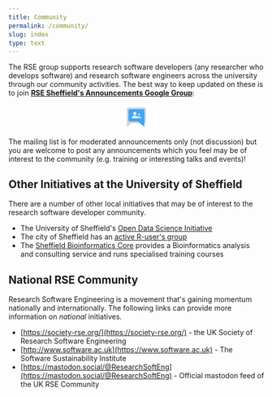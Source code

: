 ```yaml
---
title: Community
permalink: /community/
slug: index
type: text
---
```


The RSE group supports research software developers (any researcher who develops software) and research software engineers
across the university through our community activities.
The best way to keep updated on these is to 
join [**RSE Sheffield's Announcements Google Group**](https://groups.google.com/a/sheffield.ac.uk/g/rse-group):

<a href="https://groups.google.com/a/sheffield.ac.uk/g/rse-group">
<img src="/assets/images/google-group.png" alt="RSE Sheffield Announcement Google Group" style="display: block; margin-left: auto; margin-right: auto; width: 10%;" />
</a>

The mailing list is for moderated announcements only (not discussion) but
you are welcome to post any announcements which you feel may be of interest to the community
(e.g. training or interesting talks and events)!


## Other Initiatives at the University of Sheffield

There are a number of other local initiatives that may be of interest to the research software developer community.

* The University of Sheffield's [Open Data Science Initiative](http://opendsi.cc)
* The city of Sheffield has an [active R-user's group](https://sheffieldr.github.io/)
* The [Sheffield Bioinformatics Core](http://sbc.shef.ac.uk) provides a Bioinformatics analysis and consulting service and runs specialised training courses

## National RSE Community

Research Software Engineering is a movement that's gaining momentum nationally and internationally.
The following links can provide more information on *national* initiatives.

* [https://society-rse.org/](https://society-rse.org/) - the UK Society of Research Software Engineering
* [http://www.software.ac.uk](https://www.software.ac.uk) - The Software Sustainability Institute
* [https://mastodon.social/@ResearchSoftEng](https://mastodon.social/@ResearchSoftEng) - Official mastodon feed of the UK RSE Community
